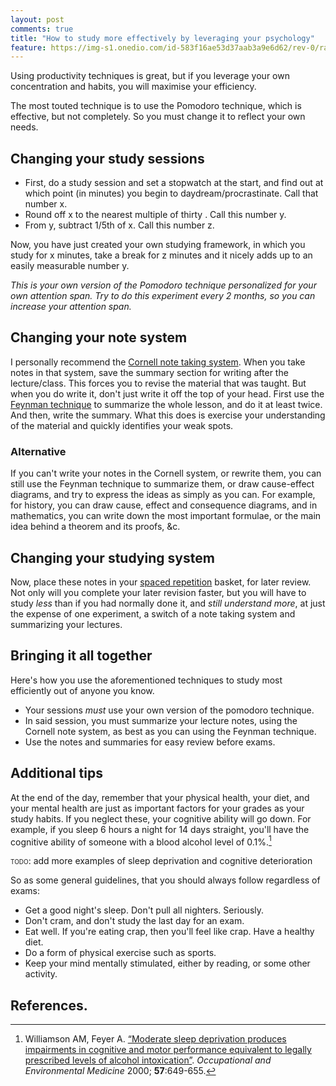 ```yaml
---
layout: post
comments: true
title: "How to study more effectively by leveraging your psychology"
feature: https://img-s1.onedio.com/id-583f16ae53d37aab3a9e6d62/rev-0/raw/s-43cf296fca5578c81ee29aec5f288e8bd23277ce.jpg
---
```


Using productivity techniques is great, but if you leverage your own concentration and habits, you will maximise your efficiency.

The most touted technique is to use the Pomodoro technique, which is effective, but not completely. So you must change it to reflect your own needs.

## Changing your study sessions

- First, do a study session and set a stopwatch at the start, and find out at which point (in minutes) you begin to daydream/procrastinate. Call that number x.
- Round off x to the nearest multiple of thirty . Call this number y.
- From y, subtract 1/5th of x. Call this number z.

Now, you have just created your own studying framework, in which you study for x minutes, take a break for z minutes and it nicely adds up to an easily measurable number y.

*This is your own version of the Pomodoro technique personalized for your own attention span. Try to do this experiment every 2 months, so you can increase your attention span.*

## Changing your note system

I personally recommend the [Cornell note taking system](https://www.umfk.edu/learning-center/studying-tips/notes/).
When you take notes in that system, save the summary section for writing after the lecture/class. This forces you to revise the material that was taught.
But when you do write it, don't just write it off the top of your head. First use the [Feynman technique](https://youtu.be/_f-qkGJBPts) to summarize the whole lesson, and do it at least twice. And then, write the summary. What this does is exercise your understanding of the material and quickly identifies your weak spots.

### Alternative

If you can't write your notes in the Cornell system, or rewrite them, you can still use the Feynman technique to summarize them, or draw cause-effect diagrams, and try to express the ideas as simply as you can. For example, for history, you can draw cause, effect and consequence diagrams, and in mathematics, you can write down the most important formulae, or the main idea behind a theorem and its proofs, &c.

## Changing your studying system

Now, place these notes in your [spaced repetition](https://www.supermemo.com/english/princip.htm) basket, for later review. Not only will you complete your later revision faster, but you will have to study *less* than if you had normally done it, and *still understand more*, at just the expense of one experiment, a switch of a note taking system and summarizing your lectures.

## Bringing it all together

Here's how you use the aforementioned techniques to study most efficiently out of anyone you know.
- Your sessions *must* use your own version of the pomodoro technique.
- In said session, you must summarize your lecture notes, using the Cornell note system, as best as you can using the Feynman technique.
- Use the notes and summaries for easy review before exams.

## Additional tips

At the end of the day, remember that your physical health, your diet, and your mental health are just as important factors for your grades as your study habits. If you neglect these, your cognitive ability will go down. For example, if you sleep 6 hours a night for 14 days straight, you'll have the cognitive ability of someone with a blood alcohol level of 0.1%.[^1]

<span style="font-variant:small-caps;">todo</span>: add more examples of sleep deprivation and cognitive deterioration

So as some general guidelines, that you should always follow regardless of exams:
- Get a good night's sleep. Don't pull all nighters. Seriously.
- Don't cram, and don't study the last day for an exam.
- Eat well. If you're eating crap, then you'll feel like crap. Have a healthy diet.
- Do a form of physical exercise such as sports.
- Keep your mind mentally stimulated, either by reading, or some other activity.

## References.

[^1]: Williamson AM, Feyer A. [“Moderate sleep deprivation produces impairments in cognitive and motor performance equivalent to legally prescribed levels of alcohol intoxication”](https://oem.bmj.com/content/oemed/57/10/649.full.pdf). *Occupational and Environmental Medicine*  2000; **57**:649-655. 
